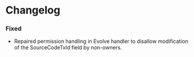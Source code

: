 # Changelog

### Fixed

- Repaired permission handling in Evolve handler to disallow modification of the SourceCodeTxId field by non-owners.

